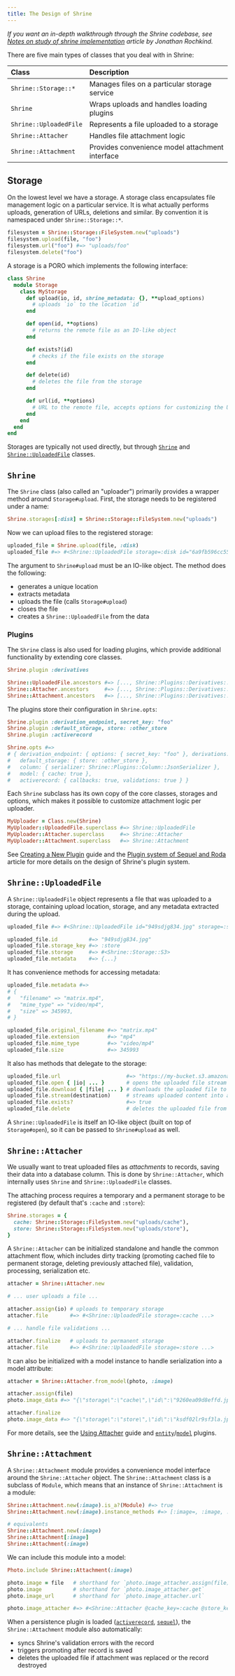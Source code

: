 ```yaml
---
title: The Design of Shrine
---
```


*If you want an in-depth walkthrough through the Shrine codebase, see [Notes on
study of shrine implementation] article by Jonathan Rochkind.*

There are five main types of classes that you deal with in Shrine:

| Class | Description |
| :---- | :---------- |
| `Shrine::Storage::*` | Manages files on a particular storage service |
| `Shrine` | Wraps uploads and handles loading plugins |
| `Shrine::UploadedFile` | Represents a file uploaded to a storage |
| `Shrine::Attacher` | Handles file attachment logic |
| `Shrine::Attachment` | Provides convenience model attachment interface |

## Storage

On the lowest level we have a storage. A storage class encapsulates file
management logic on a particular service. It is what actually performs uploads,
generation of URLs, deletions and similar. By convention it is namespaced under
`Shrine::Storage::*`.

```rb
filesystem = Shrine::Storage::FileSystem.new("uploads")
filesystem.upload(file, "foo")
filesystem.url("foo") #=> "uploads/foo"
filesystem.delete("foo")
```

A storage is a PORO which implements the following interface:

```rb
class Shrine
  module Storage
    class MyStorage
      def upload(io, id, shrine_metadata: {}, **upload_options)
        # uploads `io` to the location `id`
      end

      def open(id, **options)
        # returns the remote file as an IO-like object
      end

      def exists?(id)
        # checks if the file exists on the storage
      end

      def delete(id)
        # deletes the file from the storage
      end

      def url(id, **options)
        # URL to the remote file, accepts options for customizing the URL
      end
    end
  end
end
```

Storages are typically not used directly, but through [`Shrine`](#shrine) and
[`Shrine::UploadedFile`](#shrine-uploadedfile) classes.

## `Shrine`

The `Shrine` class (also called an "uploader") primarily provides a wrapper
method around `Storage#upload`. First, the storage needs to be registered under
a name:

```rb
Shrine.storages[:disk] = Shrine::Storage::FileSystem.new("uploads")
```

Now we can upload files to the registered storage:

```rb
uploaded_file = Shrine.upload(file, :disk)
uploaded_file #=> #<Shrine::UploadedFile storage=:disk id="6a9fb596cc554efb" ...>
```

The argument to `Shrine#upload` must be an IO-like object. The method does the
following:

* generates a unique location
* extracts metadata
* uploads the file (calls `Storage#upload`)
* closes the file
* creates a `Shrine::UploadedFile` from the data

### Plugins

The `Shrine` class is also used for loading plugins, which provide additional
functionality by extending core classes.

```rb
Shrine.plugin :derivatives

Shrine::UploadedFile.ancestors #=> [..., Shrine::Plugins::Derivatives::FileMethods, Shrine::UploadedFile::InstanceMethods, ...]
Shrine::Attacher.ancestors     #=> [..., Shrine::Plugins::Derivatives::AttacherMethods, Shrine::Attacher::InstanceMethods,  ...]
Shrine::Attachment.ancestors   #=> [..., Shrine::Plugins::Derivatives::AttachmentMethods, Shrine::Attachment::InstanceMethods, ...]
```

The plugins store their configuration in `Shrine.opts`:

```rb
Shrine.plugin :derivation_endpoint, secret_key: "foo"
Shrine.plugin :default_storage, store: :other_store
Shrine.plugin :activerecord

Shrine.opts #=>
# { derivation_endpoint: { options: { secret_key: "foo" }, derivations: {} },
#   default_storage: { store: :other_store },
#   column: { serializer: Shrine::Plugins::Column::JsonSerializer },
#   model: { cache: true },
#   activerecord: { callbacks: true, validations: true } }
```

Each `Shrine` subclass has its own copy of the core classes, storages and
options, which makes it possible to customize attachment logic per uploader.

```rb
MyUploader = Class.new(Shrine)
MyUploader::UploadedFile.superclass #=> Shrine::UploadedFile
MyUploader::Attacher.superclass     #=> Shrine::Attacher
MyUploader::Attachment.superclass   #=> Shrine::Attachment
```

See [Creating a New Plugin] guide and the [Plugin system of Sequel and Roda]
article for more details on the design of Shrine's plugin system.

## `Shrine::UploadedFile`

A `Shrine::UploadedFile` object represents a file that was uploaded to a
storage, containing upload location, storage, and any metadata extracted during
the upload.

```rb
uploaded_file #=> #<Shrine::UploadedFile id="949sdjg834.jpg" storage=:store metadata={...}>

uploaded_file.id          #=> "949sdjg834.jpg"
uploaded_file.storage_key #=> :store
uploaded_file.storage     #=> #<Shrine::Storage::S3>
uploaded_file.metadata    #=> {...}
```

It has convenience methods for accessing metadata:

```rb
uploaded_file.metadata #=>
# {
#   "filename" => "matrix.mp4",
#   "mime_type" => "video/mp4",
#   "size" => 345993,
# }

uploaded_file.original_filename #=> "matrix.mp4"
uploaded_file.extension         #=> "mp4"
uploaded_file.mime_type         #=> "video/mp4"
uploaded_file.size              #=> 345993
```

It also has methods that delegate to the storage:

```rb
uploaded_file.url                     #=> "https://my-bucket.s3.amazonaws.com/949sdjg834.jpg"
uploaded_file.open { |io| ... }       # opens the uploaded file stream
uploaded_file.download { |file| ... } # downloads the uploaded file to disk
uploaded_file.stream(destination)     # streams uploaded content into a writable destination
uploaded_file.exists?                 #=> true
uploaded_file.delete                  # deletes the uploaded file from the storage
```

A `Shrine::UploadedFile` is itself an IO-like object (built on top of
`Storage#open`), so it can be passed to `Shrine#upload` as well.

## `Shrine::Attacher`

We usually want to treat uploaded files as *attachments* to records, saving
their data into a database column. This is done by `Shrine::Attacher`, which
internally uses `Shrine` and `Shrine::UploadedFile` classes.

The attaching process requires a temporary and a permanent storage to be
registered (by default that's `:cache` and `:store`):

```rb
Shrine.storages = {
  cache: Shrine::Storage::FileSystem.new("uploads/cache"),
  store: Shrine::Storage::FileSystem.new("uploads/store"),
}
```

A `Shrine::Attacher` can be initialized standalone and handle the common
attachment flow, which includes dirty tracking (promoting cached file to
permanent storage, deleting previously attached file), validation, processing,
serialization etc.

```rb
attacher = Shrine::Attacher.new

# ... user uploads a file ...

attacher.assign(io) # uploads to temporary storage
attacher.file       #=> #<Shrine::UploadedFile storage=:cache ...>

# ... handle file validations ...

attacher.finalize   # uploads to permanent storage
attacher.file       #=> #<Shrine::UploadedFile storage=:store ...>
```

It can also be initialized with a model instance to handle serialization into a
model attribute:

```rb
attacher = Shrine::Attacher.from_model(photo, :image)

attacher.assign(file)
photo.image_data #=> "{\"storage\":\"cache\",\"id\":\"9260ea09d8effd.jpg\",\"metadata\":{...}}"

attacher.finalize
photo.image_data #=> "{\"storage\":\"store\",\"id\":\"ksdf02lr9sf3la.jpg\",\"metadata\":{...}}"
```

For more details, see the [Using Attacher] guide and
[`entity`][entity]/[`model`][model] plugins.

## `Shrine::Attachment`

A `Shrine::Attachment` module provides a convenience model interface around the
`Shrine::Attacher` object. The `Shrine::Attachment` class is a subclass of
`Module`, which means that an instance of `Shrine::Attachment` is a module:

```rb
Shrine::Attachment.new(:image).is_a?(Module) #=> true
Shrine::Attachment.new(:image).instance_methods #=> [:image=, :image, :image_url, :image_attacher, ...]

# equivalents
Shrine::Attachment.new(:image)
Shrine::Attachment[:image]
Shrine::Attachment(:image)
```

We can include this module into a model:

```rb
Photo.include Shrine::Attachment(:image)
```
```rb
photo.image = file   # shorthand for `photo.image_attacher.assign(file)`
photo.image          # shorthand for `photo.image_attacher.get`
photo.image_url      # shorthand for `photo.image_attacher.url`

photo.image_attacher #=> #<Shrine::Attacher @cache_key=:cache @store_key=:store ...>
```

When a persistence plugin is loaded ([`activerecord`][activerecord],
[`sequel`][sequel]), the `Shrine::Attachment` module also automatically:

* syncs Shrine's validation errors with the record
* triggers promoting after record is saved
* deletes the uploaded file if attachment was replaced or the record destroyed

[Using Attacher]: https://shrinerb.com/docs/attacher
[Notes on study of shrine implementation]: https://bibwild.wordpress.com/2018/09/12/notes-on-study-of-shrine-implementation/
[Creating a New Plugin]: https://shrinerb.com/docs/creating-plugins
[Plugin system of Sequel and Roda]: https://twin.github.io/the-plugin-system-of-sequel-and-roda/
[entity]: https://shrinerb.com/docs/plugins/entity
[model]: https://shrinerb.com/docs/plugins/model
[activerecord]: https://shrinerb.com/docs/plugins/activerecord
[sequel]: https://shrinerb.com/docs/plugins/sequel
